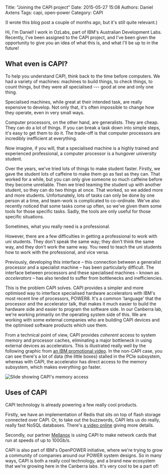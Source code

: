 Title: "Joining the CAPI project"
Date: 2015-05-27 15:08
Authors: Daniel Axtens
Tags: capi, open-power
Category: CAPI

(I wrote this blog post a couple of months ago, but it's still quite relevant.)

Hi, I'm Daniel! I work in OzLabs, part of IBM's Australian Development Labs. Recently, I've been assigned to the CAPI project, and I've been given the opportunity to give you an idea of what this is, and what I'll be up to in the future!

What even is CAPI?
------------------

To help you understand CAPI, think back to the time before computers. We had a variety of machines: machines to build things, to check things, to count things, but they were all specialised --- good at one and only one thing.

Specialised machines, while great at their intended task, are really expensive to develop. Not only that, it's often impossible to change how they operate, even in very small ways.

Computer processors, on the other hand, are generalists. They are cheap. They can do a lot of things. If you can break a task down into simple steps, it's easy to get them to do it. The trade-off is that computer processors are incredibly inefficient at everything.

Now imagine, if you will, that a specialised machine is a highly trained and experienced professional, a computer processor is a hungover university student.

Over the years, we've tried lots of things to make student faster. Firstly, we gave the student lots of caffeine to make them go as fast as they can. That worked for a while, but you can only give someone so much caffeine before they become unreliable. Then we tried teaming the student up with another student, so they can do two things at once. That worked, so we added more and more students. Unfortunately, lots of tasks can only be done by one person at a time, and team-work is complicated to co-ordinate. We've also recently noticed that some tasks come up often, so we've given them some tools for those specific tasks. Sadly, the tools are only useful for those specific situations.

Sometimes, what you really need is a professional.

However, there are a few difficulties in getting a professional to work with uni students. They don't speak the same way; they don't think the same way, and they don't work the same way. You need to teach the uni students how to work with the professional, and vice versa.

Previously, developing this interface – this connection between a generalist processor and a specialist machine – has been particularly difficult. The interface between processors and these specialised machines – known as _accelerators_ – has also tended to suffer from bottlenecks and inefficiencies.

This is the problem CAPI solves. CAPI provides a simpler and more optimised way to interface specialised hardware accelerators with IBM's most recent line of processors, POWER8. It's a common 'language' that the processor and the accelerator talk, that makes it much easier to build the hardware side and easier to program the software side. In our Canberra lab, we're working primarily on the operating system side of this. We are working with some external companies who are building CAPI devices and the optimised software products which use them.

From a technical point of view, CAPI provides _coherent_ access to system memory and processor caches, eliminating a major bottleneck in using external devices as accelerators. This is illustrated really well by the following graphic from [an IBM promotional video](https://www.youtube.com/watch?v=4ZyXc12J6FA). In the non-CAPI case, you can see there's a lot of data (the little boxes) stalled in the PCIe subsystem, whereas with CAPI, the accelerator has direct access to the memory subsystem, which makes everything go faster.

![Slide showing CAPI's memory access](/images/dja/capi-memory.png)

Uses of CAPI
------------

CAPI technology is already powering a few really cool products.

Firstly, we have an implementation of Redis that sits on top of flash storage connected over CAPI. Or, to take out the buzzwords, CAPI lets us do really, really fast NoSQL databases. There's [a video online](https://www.youtube.com/watch?v=cCmFc_0xsvA) giving more details.

Secondly, our partner [Mellanox](http://www.mellanox.com/page/products_dyn?product_family=201&mtag=connectx_4_vpi_card) is using CAPI to make network cards that run at speeds of up to 100Gb/s.

CAPI is also part of IBM's OpenPOWER initiative, where we're trying to grow a community of companies around our POWER system designs. So in many ways, CAPI is both a really cool technology, and a brand new ecosystem that we're growing here in the Canberra labs. It's very cool to be a part of!
